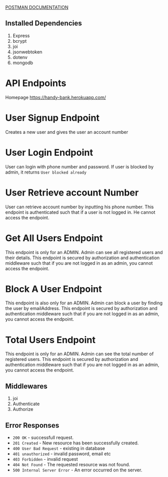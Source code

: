[POSTMAN DOCUMENTATION](https://documenter.getpostman.com/view/25871158/2s93JwM1xU)




## Installed Dependencies

1. Express
2. bcrypt
3. joi
4. jsonwebtoken
5. dotenv
6. mongodb

# API Endpoints
Homepage
https://handy-bank.herokuapp.com/

# User Signup Endpoint

Creates a new user and gives the user an account number

# User Login Endpoint
User can login with phone number and password. If user is blocked by admin, it returns `User blocked already`

# User Retrieve account Number
User can retrieve account number by inputting his phone number. This endpoint is authenticated such that if a user is not logged in. He cannot access the endpoint.

# Get All Users Endpoint
This endpoint is only for an ADMIN. Admin can see all registered users and their details. This endpoint is secured by authorization and authentication middleware such that if you are not logged in as an admin, you cannot access the endpoint.

# Block A User Endpoint
This endpoint is also only for an ADMIN. Admin can block a user by finding the user by emailAddress. This endpoint is secured by authorization and authentication middleware such that if you are not logged in as an admin, you cannot access the endpoint.

# Total Users Endpoint
This endpoint is only for an ADMIN. Admin can see the total number of registered users. This endpoint is secured by authorization and authentication middleware such that if you are not logged in as an admin, you cannot access the endpoint.

## Middlewares
1. joi
2. Authenticate
3. Authorize


## Error Responses
- `200 OK` - successfull request.
- `201 Created` - New resource has been successfully created.
- `400 User Bad Request` - existing in database
- `401 unauthorized` - invalid password, email etc
- `403 Forbidden` - invalid request 
- `404 Not Found` - The requested resource was not found.
- `500 Internal Server Error` - An error occurred on the server.
